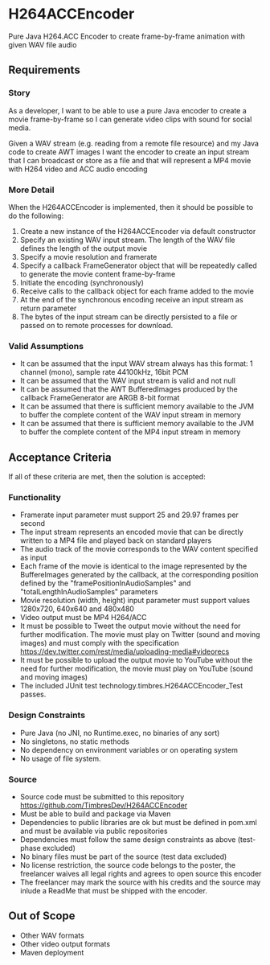 # H264ACCEncoder
Pure Java H264.ACC Encoder to create frame-by-frame animation with given WAV file audio

## Requirements

### Story 
As a developer, I want to be able to use a pure Java encoder to create a movie frame-by-frame so I can generate video clips with sound for social media.

Given a WAV stream (e.g. reading from a remote file resource) and my Java code to create AWT images I want the encoder to create an input stream that I can broadcast or store as a file and that will represent a MP4 movie with H264 video and ACC audio encoding

### More Detail
When the H264ACCEncoder is implemented, then it should be possible to do the following:
1. Create a new instance of the H264ACCEncoder via default constructor
1. Specify an existing WAV input stream. The length of the WAV file defines the length of the output movie
1. Specify a movie resolution and framerate
1. Specify a callback FrameGenerator object that will be repeatedly called to generate the movie content frame-by-frame 
1. Initiate the encoding (synchronously)
1. Receive calls to the callback object for each frame added to the movie
1. At the end of the synchronous encoding receive an input stream as return parameter
1. The bytes of the input stream can be directly persisted to a file or passed on to remote processes for download.

### Valid Assumptions
* It can be assumed that the input WAV stream always has this format: 1 channel (mono), sample rate 44100kHz, 16bit PCM
* It can be assumed that the WAV input stream is valid and not null
* It can be assumed that the AWT BufferedImages produced by the callback FrameGenerator are ARGB 8-bit format
* It can be assumed that there is sufficient memory available to the JVM to buffer the complete content of the WAV input stream in memory
* It can be assumed that there is sufficient memory available to the JVM to buffer the complete content of the MP4 input stream in memory


## Acceptance Criteria
If all of these criteria are met, then the solution is accepted:

### Functionality
* Framerate input parameter must support 25 and 29.97 frames per second
* The input stream represents an encoded movie that can be directly written to a MP4 file and played back on standard players 
* The audio track of the movie corresponds to the WAV content specified as input
* Each frame of the movie is identical to the image represented by the BuffereImages generated by the callback, at the corresponding position defined by the "framePositionInAudioSamples" and "totalLengthInAudioSamples" parameters 
* Movie resolution (width, height) input parameter must support values 1280x720, 640x640 and 480x480
* Video output must be MP4 H264/ACC
* It must be possible to Tweet the output movie without the need for further modification. The movie must play on Twitter (sound and moving images) and must comply with the specification https://dev.twitter.com/rest/media/uploading-media#videorecs
* It must be possible to upload the output movie to YouTube without the need for further modification, the movie must play on YouTube (sound and moving images)
* The included JUnit test technology.timbres.H264ACCEncoder_Test passes.

### Design Constraints
* Pure Java (no JNI, no Runtime.exec, no binaries of any sort)
* No singletons, no static methods
* No dependency on environment variables or on operating system
* No usage of file system.

### Source
* Source code must be submitted to this repository https://github.com/TimbresDev/H264ACCEncoder
* Must be able to build and package via Maven
* Dependencies to public libraries are ok but must be defined in pom.xml and must be available via public repositories
* Dependencies must follow the same design constraints as above (test-phase excluded)
* No binary files must be part of the source (test data excluded)
* No license restriction, the source code belongs to the poster, the freelancer waives all legal rights and agrees to open source this encoder
* The freelancer may mark the source with his credits and the source may inlude a ReadMe that must be shipped with the encoder.

## Out of Scope
* Other WAV formats
* Other video output formats
* Maven deployment




